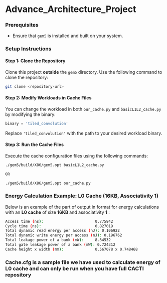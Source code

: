 
# Advance_Architecture_Project

### Prerequisites

* Ensure that `gem5` is installed and built on your system.

### Setup Instructions

#### Step 1: Clone the Repository

Clone this project **outside** the `gem5` directory. Use the following command to clone the repository:

```bash
git clone <repository-url>
```

#### Step 2: Modify Workloads in Cache Files

You can change the workload in both `our_cache.py` and `basicL1L2_cache.py` by modifying the binary:

```python
binary = 'tiled_convolution'
```

Replace `'tiled_convolution'` with the path to your desired workload binary.

#### Step 3: Run the Cache Files

Execute the cache configuration files using the following commands:

```bash
./gem5/build/X86/gem5.opt basicL1L2_cache.py

OR

./gem5/build/X86/gem5.opt our_cache.py
```



### Energy Calculation Example: L0 Cache (16KB, Associativity 1)

Below is an example of the part of output in format for energy calculations with an **L0 cache** of size **16KB** and associativity  **1** :

```bash
Access time (ns):                       0.775842
Cycle time (ns):                        0.827019
Total dynamic read energy per access (nJ): 0.106922
Total dynamic write energy per access (nJ): 0.196762
Total leakage power of a bank (mW):     8.34532
Total gate leakage power of a bank (mW): 0.724312
Cache height x width (mm):              0.567078 x 0.748468
```



### Cache.cfg is a sample file we have used to calculate energy of L0 cache and can only be run when you have full CACTI repository
